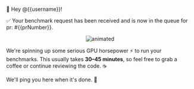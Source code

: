 👋 Hey @{{username}}!

✅ Your benchmark request has been received and is now in the queue for pr: #{{prNumber}}.

<p align="center">
<img src="https://github.com/user-attachments/assets/51d7d5ee-f66f-45a3-b662-7c253dd4982b" alt="animated"/>
</p>

We're spinning up some serious GPU horsepower ⚡ to run your benchmarks. This usually takes **30–45 minutes**, so feel free to grab a coffee or continue reviewing the code. ☕️

We'll ping you here when it's done. 💫
